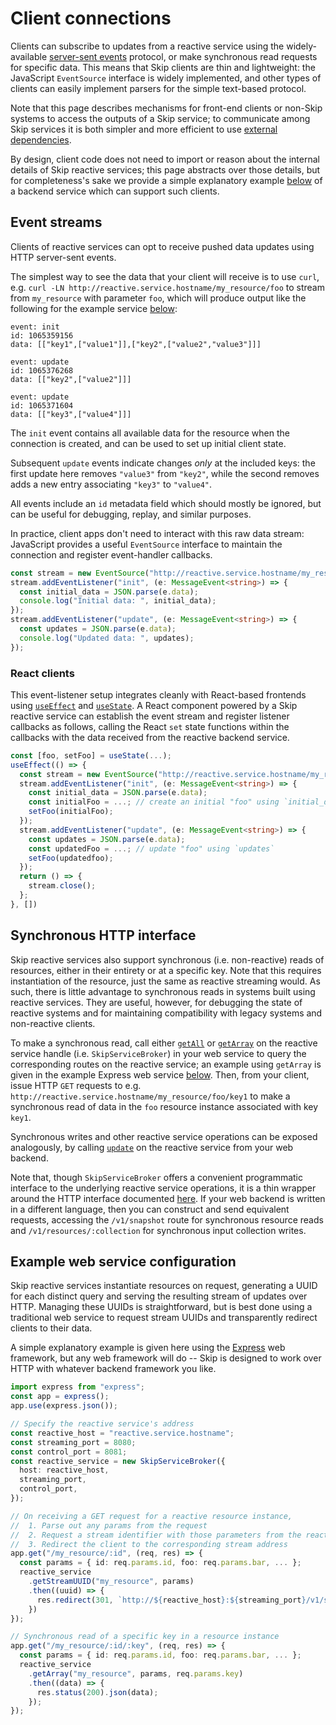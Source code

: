 # Client connections

Clients can subscribe to updates from a reactive service using the widely-available [server-sent events](https://developer.mozilla.org/en-US/docs/Web/API/Server-sent_events) protocol, or make synchronous read requests for specific data.
This means that Skip clients are thin and lightweight: the JavaScript `EventSource` interface is widely implemented, and other types of clients can easily implement parsers for the simple text-based protocol.

Note that this page describes mechanisms for front-end clients or non-Skip systems to access the outputs of a Skip service; to communicate among Skip services it is both simpler and more efficient to use [external dependencies](externals.md).

By design, client code does not need to import or reason about the internal details of Skip reactive services; this page abstracts over those details, but for completeness's sake we provide a simple explanatory example [below](client.md#example-web-service-configuration) of a backend service which can support such clients.

## Event streams

Clients of reactive services can opt to receive pushed data updates using HTTP server-sent events.

The simplest way to see the data that your client will receive is to use `curl`, e.g. `curl -LN http://reactive.service.hostname/my_resource/foo` to stream from `my_resource` with parameter `foo`, which will produce output like the following for the example service [below](client.md#example-web-service-configuration):

```
event: init
id: 1065359156
data: [["key1",["value1"]],["key2",["value2","value3"]]]

event: update
id: 1065376268
data: [["key2",["value2"]]]

event: update
id: 1065371604
data: [["key3",["value4"]]]
```

The `init` event contains all available data for the resource when the connection is created, and can be used to set up initial client state.

Subsequent `update` events indicate changes _only_ at the included keys: the first update here removes `"value3"` from `"key2"`, while the second removes adds a new entry associating `"key3"` to `"value4"`.

All events include an `id` metadata field which should mostly be ignored, but can be useful for debugging, replay, and similar purposes.

In practice, client apps don't need to interact with this raw data stream: JavaScript provides a useful `EventSource` interface to maintain the connection and register event-handler callbacks.

```typescript
const stream = new EventSource("http://reactive.service.hostname/my_resource/foo");
stream.addEventListener("init", (e: MessageEvent<string>) => {
  const initial_data = JSON.parse(e.data);
  console.log("Initial data: ", initial_data);
});
stream.addEventListener("update", (e: MessageEvent<string>) => {
  const updates = JSON.parse(e.data);
  console.log("Updated data: ", updates);
});
```

### React clients

This event-listener setup integrates cleanly with React-based frontends using [`useEffect`](https://react.dev/reference/react/useEffect) and [`useState`](https://react.dev/reference/react/useState).
A React component powered by a Skip reactive service can establish the event stream and register listener callbacks as follows, calling the React `set` state functions within the callbacks with the data received from the reactive backend service.

```typescript
const [foo, setFoo] = useState(...);
useEffect(() => {
  const stream = new EventSource("http://reactive.service.hostname/my_resource/foo");
  stream.addEventListener("init", (e: MessageEvent<string>) => {
    const initial_data = JSON.parse(e.data);
	const initialFoo = ...; // create an initial "foo" using `initial_data`
	setFoo(initialFoo);
  });
  stream.addEventListener("update", (e: MessageEvent<string>) => {
    const updates = JSON.parse(e.data);
	const updatedFoo = ...; // update "foo" using `updates`
	setFoo(updatedfoo);
  });
  return () => {
    stream.close();
  };
}, [])
```

## Synchronous HTTP interface

Skip reactive services also support synchronous (i.e. non-reactive) reads of resources, either in their entirety or at a specific key.
Note that this requires instantiation of the resource, just the same as reactive streaming would.
As such, there is little advantage to synchronous reads in systems built using reactive services.
They are useful, however, for debugging the state of reactive systems and for maintaining compatibility with legacy systems and non-reactive clients.

To make a synchronous read, call either [`getAll`](api/helpers/classes/SkipServiceBroker#getall) or [`getArray`](api/helpers/classes/SkipServiceBroker#getarray) on the reactive service handle (i.e. `SkipServiceBroker`) in your web service to query the corresponding routes on the reactive service; an example using `getArray` is given in the example Express web service [below](client.md#example-web-service-configuration).
Then, from your client, issue HTTP `GET` requests to e.g. `http://reactive.service.hostname/my_resource/foo/key1` to make a synchronous read of data in the `foo` resource instance associated with key `key1`.

Synchronous writes and other reactive service operations can be exposed analogously, by calling [`update`](api/helpers/classes/SkipServiceBroker#update) on the reactive service from your web backend.

Note that, though `SkipServiceBroker` offers a convenient programmatic interface to the underlying reactive service operations, it is a thin wrapper around the HTTP interface documented [here](api/server/functions/runService).
If your web backend is written in a different language, then you can construct and send equivalent requests, accessing the `/v1/snapshot` route for synchronous resource reads and `/v1/resources/:collection` for synchronous input collection writes.

## Example web service configuration

Skip reactive services instantiate resources on request, generating a UUID for each distinct query and serving the resulting stream of updates over HTTP.
Managing these UUIDs is straightforward, but is best done using a traditional web service to request stream UUIDs and transparently redirect clients to their data.

A simple explanatory example is given here using the [Express](https://expressjs.com) web framework, but any web framework will do -- Skip is designed to work over HTTP with whatever backend framework you like.

```typescript
import express from "express";
const app = express();
app.use(express.json());

// Specify the reactive service's address
const reactive_host = "reactive.service.hostname";
const streaming_port = 8080;
const control_port = 8081;
const reactive_service = new SkipServiceBroker({
  host: reactive_host,
  streaming_port,
  control_port,
});

// On receiving a GET request for a reactive resource instance,
//  1. Parse out any params from the request
//  2. Request a stream identifier with those parameters from the reactive service
//  3. Redirect the client to the corresponding stream address
app.get("/my_resource/:id", (req, res) => {
  const params = { id: req.params.id, foo: req.params.bar, ... };
  reactive_service
    .getStreamUUID("my_resource", params)
    .then((uuid) => {
      res.redirect(301, `http://${reactive_host}:${streaming_port}/v1/streams/${uuid}`);
    })
});

// Synchronous read of a specific key in a resource instance
app.get("/my_resource/:id/:key", (req, res) => {
  const params = { id: req.params.id, foo: req.params.bar, ... };
  reactive_service
    .getArray("my_resource", params, req.params.key)
    .then((data) => {
      res.status(200).json(data);
    });
});
```
